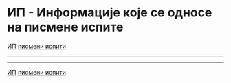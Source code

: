 # ИП - Информације које се односе на писмене испите

[ИП](../../README.md) [писмени испити](../README.md)

---

---  

[ИП](../../README.md) [писмени испити](../README.md)